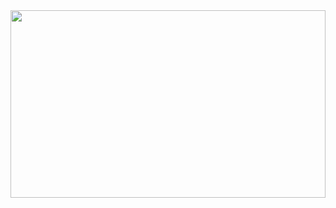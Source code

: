 <div align="center">
  <a href="https://github.com/devxb/gitanimals">
    <img
      src="https://render.gitanimals.org/farms/gawgjiug"
      width="100%"
      height="300"
    />
  </a>
</div>
